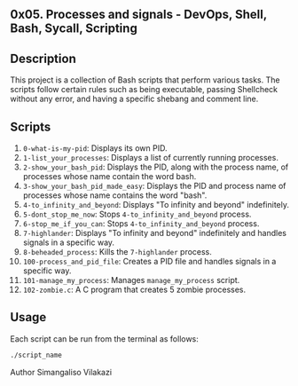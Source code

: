 ## 0x05. Processes and signals - DevOps, Shell, Bash, Sycall, Scripting

## Description
This project is a collection of Bash scripts that perform various tasks. The scripts follow certain rules such as being executable, passing Shellcheck without any error, and having a specific shebang and comment line.

## Scripts
1. `0-what-is-my-pid`: Displays its own PID.
2. `1-list_your_processes`: Displays a list of currently running processes.
3. `2-show_your_bash_pid`: Displays the PID, along with the process name, of processes whose name contain the word bash.
4. `3-show_your_bash_pid_made_easy`: Displays the PID and process name of processes whose name contains the word "bash".
5. `4-to_infinity_and_beyond`: Displays "To infinity and beyond" indefinitely.
6. `5-dont_stop_me_now`: Stops `4-to_infinity_and_beyond` process.
7. `6-stop_me_if_you_can`: Stops `4-to_infinity_and_beyond` process.
8. `7-highlander`: Displays "To infinity and beyond" indefinitely and handles signals in a specific way.
9. `8-beheaded_process`: Kills the `7-highlander` process.
10. `100-process_and_pid_file`: Creates a PID file and handles signals in a specific way.
11. `101-manage_my_process`: Manages `manage_my_process` script.
12. `102-zombie.c`: A C program that creates 5 zombie processes.

## Usage
Each script can be run from the terminal as follows:

```bash
./script_name
```

Author
Simangaliso Vilakazi
